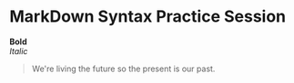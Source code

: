 # MarkDown Syntax Practice Session
**Bold** <br>
*Italic*  <br>

> We're living the future so
> the present is our past.
